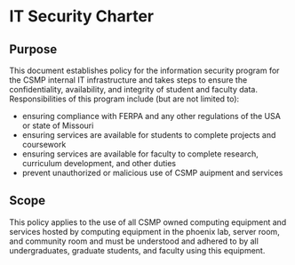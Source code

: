 # IT Security Charter 

## Purpose

This document establishes policy for the information security program for the CSMP internal IT infrastructure and takes steps to ensure the confidentiality, availability, and integrity of student and faculty data. Responsibilities of this program include (but are not limited to):

* ensuring compliance with FERPA and any other regulations of the USA or state of Missouri
* ensuring services are available for students to complete projects and coursework
* ensuring services are available for faculty to complete research, curriculum development, and other duties
* prevent unauthorized or malicious use of CSMP auipment and services

## Scope

This policy applies to the use of all CSMP owned computing equipment and services hosted by computing equipment in the phoenix lab, server room, and community room and must be understood and adhered to by all undergraduates, graduate students, and faculty using this equipment. 

